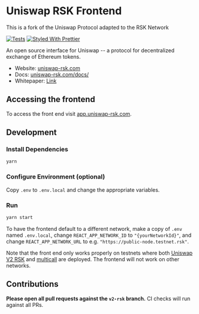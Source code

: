 # Uniswap RSK Frontend
This is a fork of the Uniswap Protocol adapted to the RSK Network

[![Tests](https://github.com/Think-and-Dev/uniswap-frontend-rsk/workflows/Tests/badge.svg)](https://github.com/Think-and-Dev/uniswap-frontend-rsk/actions?query=workflow%3ATests)
[![Styled With Prettier](https://img.shields.io/badge/code_style-prettier-ff69b4.svg)](https://prettier.io/)

An open source interface for Uniswap -- a protocol for decentralized exchange of Ethereum tokens.

- Website: [uniswap-rsk.com](https://uniswap-rsk.com/)
- Docs: [uniswap-rsk.com/docs/](https://uniswap-rsk.com/docs/)
- Whitepaper: [Link](https://hackmd.io/C-DvwDSfSxuh-Gd4WKE_ig)

## Accessing the frontend

To access the front end visit [app.uniswap-rsk.com](https://app.uniswap-rsk.com).

## Development

### Install Dependencies

```bash
yarn
```

### Configure Environment (optional)

Copy `.env` to `.env.local` and change the appropriate variables.

### Run

```bash
yarn start
```

To have the frontend default to a different network, make a copy of `.env` named `.env.local`, 
change `REACT_APP_NETWORK_ID` to `"{yourNetworkId}"`, and change `REACT_APP_NETWORK_URL` to e.g. 
`"https://public-node.testnet.rsk"`. 

Note that the front end only works properly on testnets where both 
[Uniswap V2 RSK](https://uniswap-rsk.com/docs/v2/smart-contracts/factory/) and 
[multicall](https://github.com/Think-and-Dev/multicall) are deployed.
The frontend will not work on other networks.

## Contributions

**Please open all pull requests against the `v2-rsk` branch.** 
CI checks will run against all PRs. 
